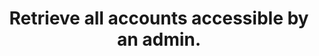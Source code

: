 ---
title: Retrieve all accounts accessible by an admin.
excerpt: Project is typically 'manager' but is ignored.
api:
  file: api_docs.json
  operationId: get_api-v3-accountshortname-projectshortname-account-for-adminkey
hidden: false
---